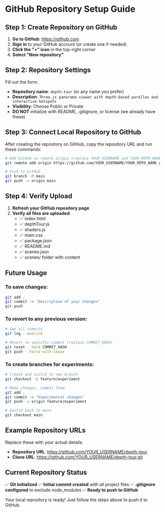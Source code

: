 # GitHub Repository Setup Guide

## Step 1: Create Repository on GitHub

1. **Go to GitHub**: https://github.com
2. **Sign in** to your GitHub account (or create one if needed)
3. **Click the "+" icon** in the top-right corner
4. **Select "New repository"**

## Step 2: Repository Settings

Fill out the form:
- **Repository name**: `depth-tour` (or any name you prefer)
- **Description**: `Three.js panorama viewer with depth-based parallax and interactive hotspots`
- **Visibility**: Choose Public or Private
- **DO NOT** initialize with README, .gitignore, or license (we already have these)

## Step 3: Connect Local Repository to GitHub

After creating the repository on GitHub, copy the repository URL and run these commands:

```bash
# Add GitHub as remote origin (replace YOUR_USERNAME and YOUR_REPO_NAME)
git remote add origin https://github.com/YOUR_USERNAME/YOUR_REPO_NAME.git

# Push to GitHub
git branch -M main
git push -u origin main
```

## Step 4: Verify Upload

1. **Refresh your GitHub repository page**
2. **Verify all files are uploaded**:
   - ✅ index.html
   - ✅ depthTour.js  
   - ✅ shaders.js
   - ✅ main.css
   - ✅ package.json
   - ✅ README.md
   - ✅ scenes.json
   - ✅ scenes/ folder with content

## Future Usage

### To save changes:
```bash
git add .
git commit -m "Description of your changes"
git push
```

### To revert to any previous version:
```bash
# See all commits
git log --oneline

# Revert to specific commit (replace COMMIT_HASH)
git reset --hard COMMIT_HASH
git push --force-with-lease
```

### To create branches for experiments:
```bash
# Create and switch to new branch
git checkout -b feature/experiment

# Make changes, commit them
git add .
git commit -m "Experimental changes"
git push -u origin feature/experiment

# Switch back to main
git checkout main
```

## Example Repository URLs

Replace these with your actual details:
- **Repository URL**: https://github.com/YOUR_USERNAME/depth-tour
- **Clone URL**: https://github.com/YOUR_USERNAME/depth-tour.git

## Current Repository Status

✅ **Git initialized**
✅ **Initial commit created** with all project files
✅ **.gitignore configured** to exclude node_modules
✅ **Ready to push to GitHub**

Your local repository is ready! Just follow the steps above to push it to GitHub.
